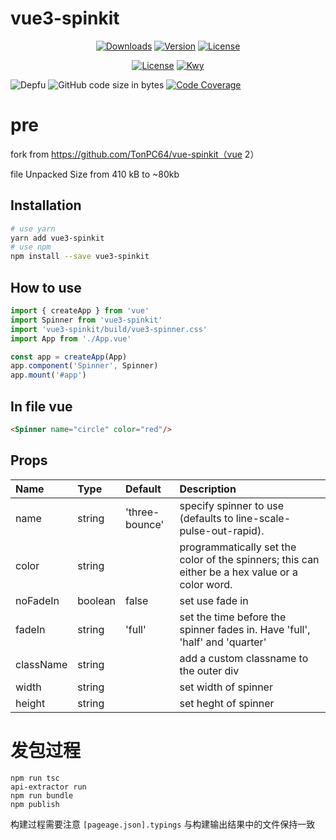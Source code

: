 # vue3-spinkit

<p align="center">
  <a href="https://npmcharts.com/compare/vue3-spinkit?minimal=true"><img src="https://img.shields.io/npm/dm/vue3-spinkit.svg?sanitize=true" alt="Downloads"></a>
  <a href="https://www.npmjs.com/package/vue3-spinkit"><img src="https://img.shields.io/npm/v/vue3-spinkit.svg?sanitize=true" alt="Version"></a>
  <a href="https://www.npmjs.com/package/vue3-spinkit"><img src="https://img.shields.io/npm/l/vue3-spinkit.svg?sanitize=true" alt="License"></a>
</p>

<p align="center">
  <a href="https://orcid.org/0009-0009-0993-7629"><img src="https://img.shields.io/badge/iD-0009--0009--0993--7629-blue" alt="License"></a>
  <a href="https://ko-fi.com/kwy"><img src="https://badgen.net/badge/icon/kofi?icon=kofi&label=kwy" alt="Kwy"></a>
</p>

<p align="center">

![Depfu](https://img.shields.io/depfu/kangwuyi/vue3-spinkit) ![GitHub code size in bytes](https://img.shields.io/github/languages/code-size/kangwuyi/vue3-spinkit) [![Code Coverage](https://img.shields.io/codecov/c/github/kangwuyi/vue3-spinkit)](https://codecov.io/github/kangwuyi/vue3-spinkit)





</p>



# pre
fork from https://github.com/TonPC64/vue-spinkit（vue 2）

file Unpacked Size from 410 kB to ~80kb

## Installation

```bash
# use yarn
yarn add vue3-spinkit
# use npm
npm install --save vue3-spinkit
```

## How to use
```js
import { createApp } from 'vue'
import Spinner from 'vue3-spinkit'
import 'vue3-spinkit/build/vue3-spinner.css'
import App from './App.vue'

const app = createApp(App)
app.component('Spinner', Spinner)
app.mount('#app')
```

## In file vue
```html
<Spinner name="circle" color="red"/>
```

## Props

| Name | Type | Default | Description |
|:-----|:-----|:--------|:------------|
| name | string | 'three-bounce' | specify spinner to use (defaults to line-scale-pulse-out-rapid). |
| color | string |  | programmatically set the color of the spinners; this can either be a hex value or a color word. |
| noFadeIn | boolean | false | set use fade in |
| fadeIn | string | 'full' | set the time before the spinner fades in. Have 'full', 'half' and 'quarter' |
| className | string | | add a custom classname to the outer div |
| width | string | | set width of spinner |
| height | string | | set heght of spinner |


# 发包过程
```
npm run tsc
api-extractor run
npm run bundle
npm publish
```

构建过程需要注意 `[pageage.json].typings` 与构建输出结果中的文件保持一致